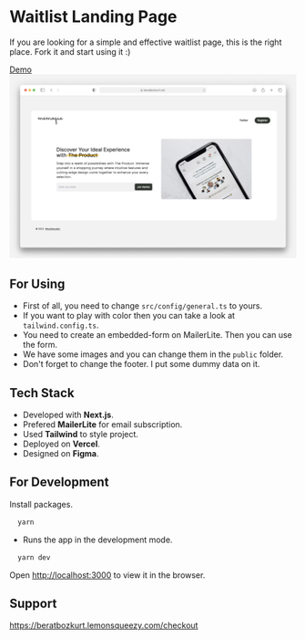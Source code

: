 
# Waitlist Landing Page

If you are looking for a simple and effective waitlist page, this is the right place. Fork it and start using it :) 

[Demo](https://waitlist-landing-page.vercel.app/)
![](./screenshot.jpg)

## For Using
- First of all, you need to change `src/config/general.ts` to yours.
- If you want to play with color then you can take a look at `tailwind.config.ts`.
- You need to create an embedded-form on MailerLite. Then you can use the form.
- We have some images and you can change them in the `public` folder.
- Don't forget to change the footer. I put some dummy data on it.

## Tech Stack
- Developed with **Next.js**.
- Prefered **MailerLite** for email subscription. 
- Used **Tailwind** to style project.
- Deployed on **Vercel**.
- Designed on **Figma**.


## For Development

Install packages.
```bash
  yarn
```

- Runs the app in the development mode.

```bash
  yarn dev
```
Open [http://localhost:3000](http://localhost:3000) to view it in the browser.

## Support

https://beratbozkurt.lemonsqueezy.com/checkout
